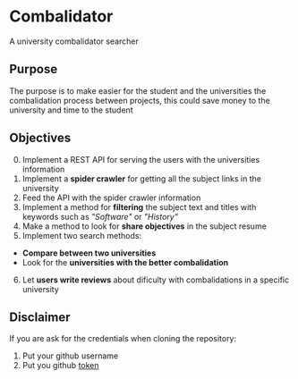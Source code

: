 # Combalidator
A university combalidator searcher

## Purpose
The purpose is to make easier for the student and the universities the combalidation process between projects, this could save money to the university and time to the student
## Objectives

0. Implement a REST API for serving the users with the universities information
1. Implement a **spider crawler** for getting all the subject links in the university
2. Feed the API with the spider crawler information
3. Implement a method for **filtering** the subject text and titles with keywords such as *"Software"* or *"History"*
4. Make a method to look for **share objectives** in the subject resume
5. Implement two search methods:
- **Compare between two universities**
- Look for the **universities with the better combalidation**
6. Let **users write reviews** about dificulty with combalidations in a specific university

## Disclaimer

If you are ask for the credentials when cloning the repository:
1. Put your github username
2. Put you github [token](https://docs.github.com/en/authentication/keeping-your-account-and-data-secure/creating-a-personal-access-token)
